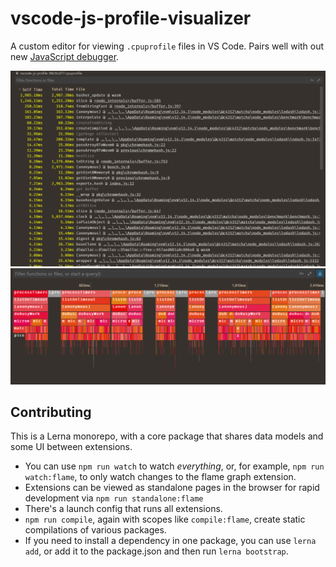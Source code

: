 # vscode-js-profile-visualizer

A custom editor for viewing `.cpuprofile` files in VS Code. Pairs well with out new [JavaScript debugger](https://github.com/microsoft/vscode-js-debug).

![](./table.png)
![](./flame.png)


## Contributing

This is a Lerna monorepo, with a core package that shares data models and some UI between extensions.

- You can use `npm run watch` to watch _everything_, or, for example, `npm run watch:flame`, to only watch changes to the flame graph extension.
- Extensions can be viewed as standalone pages in the browser for rapid development via `npm run standalone:flame`
- There's a launch config that runs all extensions.
- `npm run compile`, again with scopes like `compile:flame`, create static compilations of various packages.
- If you need to install a dependency in one package, you can use `lerna add`, or add it to the package.json and then run `lerna bootstrap`.
